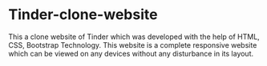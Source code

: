 # Tinder-clone-website
This a clone website of Tinder which was developed with the help of HTML, CSS, Bootstrap Technology. This website is a complete responsive website which can be viewed on any devices without any disturbance in its layout.
